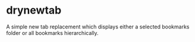 # drynewtab

A simple new tab replacement which displays either a selected bookmarks folder or all bookmarks hierarchically.
